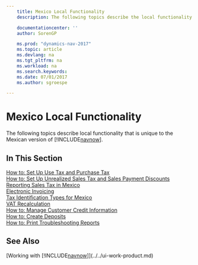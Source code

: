 ```yaml
---
    title: Mexico Local Functionality
    description: The following topics describe the local functionality in the Mexican version of [!INCLUDE[navnow](../../includes/navnow_md.md)].

    documentationcenter: ''
    author: SorenGP

    ms.prod: "dynamics-nav-2017"
    ms.topic: article
    ms.devlang: na
    ms.tgt_pltfrm: na
    ms.workload: na
    ms.search.keywords:
    ms.date: 07/01/2017
    ms.author: sgroespe

---
```

# Mexico Local Functionality
The following topics describe local functionality that is unique to the Mexican version of [!INCLUDE[navnow](../../includes/navnow_md.md)].  

## In This Section  
[How to: Set Up Use Tax and Purchase Tax](how-to-set-up-use-tax-and-purchase-tax.md)  
[How to: Set Up Unrealized Sales Tax and Sales Payment Discounts](how-to-set-up-unrealized-sales-tax-and-sales-payment-discounts.md)  
[Reporting Sales Tax in Mexico](mexico-sales-tax.md)  
[Electronic Invoicing](electronic-invoicing.md)  
[Tax Identification Types for Mexico](tax-identification-types-for-mexico.md)  
[VAT Recalculation](vat-recalculation.md)  
[How to: Manage Customer Credit Information](how-to-manage-customer-credit-information.md)  
[How to: Create Deposits](how-to-create-deposits.md)  
[How to: Print Troubleshooting Reports](how-to-print-troubleshooting-reports.md)

## See Also
[Working with [!INCLUDE[navnow](../../includes/navnow_md.md)]](../../ui-work-product.md)    

